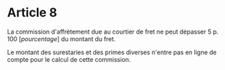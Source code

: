 # Article 8

La commission d'affrètement due au courtier de fret ne peut dépasser 5 p. 100 [*pourcentage*] du montant du fret.

Le montant des surestaries et des primes diverses n'entre pas en ligne de compte pour le calcul de cette commission.
